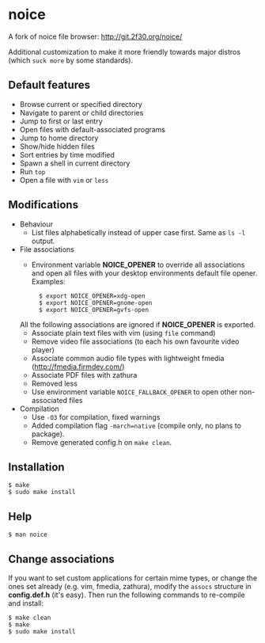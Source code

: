 # noice

A fork of noice file browser: http://git.2f30.org/noice/

Additional customization to make it more friendly towards major distros (which `suck more` by some standards).

## Default features

- Browse current or specified directory
- Navigate to parent or child directories
- Jump to first or last entry
- Open files with default-associated programs
- Jump to home directory
- Show/hide hidden files
- Sort entries by time modified
- Spawn a shell in current directory
- Run `top`
- Open a file with `vim` or `less`

## Modifications

- Behaviour
    - List files alphabetically instead of upper case first. Same as `ls -l` output.
- File associations
    - Environment variable **NOICE_OPENER** to override all associations and open all files with your desktop environments default file opener. Examples:

            $ export NOICE_OPENER=xdg-open
            $ export NOICE_OPENER=gnome-open
            $ export NOICE_OPENER=gvfs-open
    All the following associations are ignored if **NOICE_OPENER** is exported.
    - Associate plain text files with vim (using `file` command)
    - Remove video file associations (to each his own favourite video player)
    - Associate common audio file types with lightweight fmedia (http://fmedia.firmdev.com/)
    - Associate PDF files with zathura
    - Removed less
    - Use environment variable `NOICE_FALLBACK_OPENER` to open other non-associated files
- Compilation
    - Use `-O3` for compilation, fixed warnings
    - Added compilation flag `-march=native` (compile only, no plans to package).
    - Remove generated config.h on `make clean`.

## Installation

    $ make
    $ sudo make install

## Help

    $ man noice

## Change associations

If you want to set custom applications for certain mime types, or change the ones set already (e.g. vim, fmedia, zathura), modify the `assocs` structure in **config.def.h** (it's easy). Then run the following commands to re-compile and install:

    $ make clean
    $ make
    $ sudo make install
